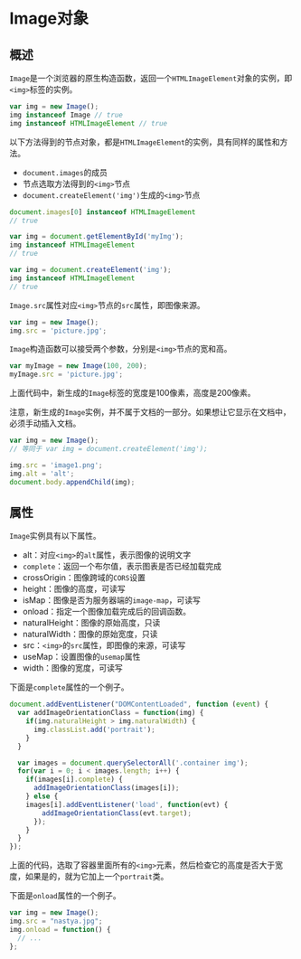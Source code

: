 
# Image对象


## 概述

`Image`是一个浏览器的原生构造函数，返回一个`HTMLImageElement`对象的实例，即`<img>`标签的实例。

```javascript
var img = new Image();
img instanceof Image // true
img instanceof HTMLImageElement // true
```

以下方法得到的节点对象，都是`HTMLImageElement`的实例，具有同样的属性和方法。

- `document.images`的成员
- 节点选取方法得到的`<img>`节点
- `document.createElement('img')`生成的`<img>`节点

```javascript
document.images[0] instanceof HTMLImageElement
// true

var img = document.getElementById('myImg');
img instanceof HTMLImageElement
// true

var img = document.createElement('img');
img instanceof HTMLImageElement
// true
```

`Image.src`属性对应`<img>`节点的`src`属性，即图像来源。

```javascript
var img = new Image();
img.src = 'picture.jpg';
```

`Image`构造函数可以接受两个参数，分别是`<img>`节点的宽和高。

```javascript
var myImage = new Image(100, 200);
myImage.src = 'picture.jpg';
```

上面代码中，新生成的`Image`标签的宽度是100像素，高度是200像素。

注意，新生成的`Image`实例，并不属于文档的一部分。如果想让它显示在文档中，必须手动插入文档。

```javascript
var img = new Image();
// 等同于 var img = document.createElement('img');

img.src = 'image1.png';
img.alt = 'alt';
document.body.appendChild(img);
```

## 属性

`Image`实例具有以下属性。

- alt：对应`<img>`的`alt`属性，表示图像的说明文字
- `complete`：返回一个布尔值，表示图表是否已经加载完成
- crossOrigin：图像跨域的`CORS`设置
- height：图像的高度，可读写
- isMap：图像是否为服务器端的`image-map`，可读写
- onload：指定一个图像加载完成后的回调函数。
- naturalHeight：图像的原始高度，只读
- naturalWidth：图像的原始宽度，只读
- src：`<img>`的`src`属性，即图像的来源，可读写
- useMap：设置图像的`usemap`属性
- width：图像的宽度，可读写

下面是`complete`属性的一个例子。

```javascript
document.addEventListener("DOMContentLoaded", function (event) {
  var addImageOrientationClass = function(img) {
    if(img.naturalHeight > img.naturalWidth) {
      img.classList.add('portrait');
    }
  }

  var images = document.querySelectorAll('.container img');
  for(var i = 0; i < images.length; i++) {
    if(images[i].complete) {
      addImageOrientationClass(images[i]);
    } else {
    images[i].addEventListener('load', function(evt) {
        addImageOrientationClass(evt.target);
      });
    }
  }
});
```

上面的代码，选取了容器里面所有的`<img>`元素，然后检查它的高度是否大于宽度，如果是的，就为它加上一个`portrait`类。

下面是`onload`属性的一个例子。

```javascript
var img = new Image();
img.src = "nastya.jpg";
img.onload = function() {
  // ...
};
```

